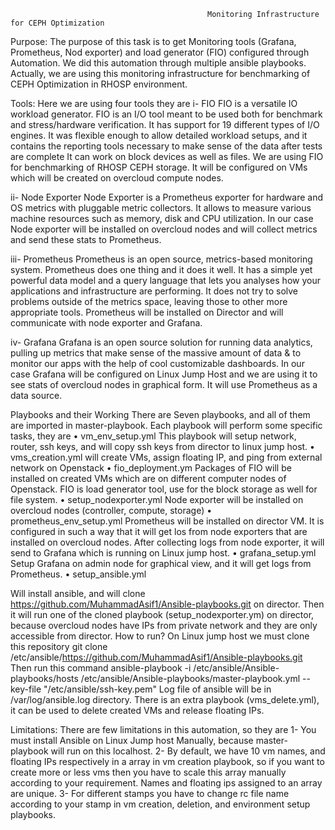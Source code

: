                                                 Monitoring Infrastructure for CEPH Optimization
Purpose:
The purpose of this task is to get Monitoring tools (Grafana, Prometheus, Nod exporter) and load generator (FIO) configured through Automation. We did this automation through multiple ansible playbooks. Actually, we are using this monitoring infrastructure for benchmarking of CEPH Optimization in RHOSP environment.

Tools:
Here we are using four tools they are
i-	FIO 
FIO is a versatile IO workload generator. FIO is an I/O tool meant to be used both for benchmark and stress/hardware verification. It has support for 19 different types of I/O engines. It was flexible enough to allow detailed workload setups, and it contains the reporting tools necessary to make sense of the data after tests are complete It can work on block devices as well as files. We are using FIO for benchmarking of RHOSP CEPH storage. It will be configured on VMs which will be created on overcloud compute nodes. 

ii-	Node Exporter
Node Exporter is a Prometheus exporter for hardware and OS metrics with pluggable metric collectors. It allows to measure various machine resources such as memory, disk and CPU utilization. In our case Node exporter will be installed on overcloud nodes and will collect metrics and send these stats to Prometheus.

iii-	Prometheus
Prometheus is an open source, metrics-based monitoring system. Prometheus does one thing and it does it well. It has a simple yet powerful data model and a query language that lets you analyses how your applications and infrastructure are performing. It does not try to solve problems outside of the metrics space, leaving those to other more appropriate tools. Prometheus will be installed on Director and will communicate with node exporter and Grafana.

iv-	Grafana
Grafana is an open source solution for running data analytics, pulling up metrics that make sense of the massive amount of data & to monitor our apps with the help of cool customizable dashboards. In our case Grafana will be configured on Linux Jump Host and we are using it to see stats of overcloud nodes in graphical form. It will use Prometheus as a data source. 







Playbooks and their Working
There are Seven playbooks, and all of them are imported in master-playbook. Each playbook will perform some specific tasks, they are
•	vm_env_setup.yml
This playbook will setup network, router, ssh keys, and will copy ssh keys from director to linux jump host.
•	vms_creation.yml
will create VMs, assign floating IP, and ping from external network on Openstack 
•	fio_deployment.ym
Packages of FIO will be installed on created VMs which are on different computer nodes of Openstack. FIO is load generator tool, use for the block storage as well for file system.
•	setup_nodexporter.yml
Node exporter will be installed on overcloud nodes (controller, compute, storage)
•	prometheus_env_setup.yml
Prometheus will be installed on director VM. It is configured in such a way that it will get los from node exporters that are installed on overcloud nodes. After collecting logs from node exporter, it will send to Grafana which is running on Linux jump host.
•	grafana_setup.yml
Setup Grafana on admin node for graphical view, and it will get logs from Prometheus.
•	setup_ansible.yml

Will install ansible, and will clone https://github.com/MuhammadAsif1/Ansible-playbooks.git on director. Then it will run one of the cloned playbook (setup_nodexporter.ym) on director, because overcloud nodes have IPs from private network and they are only accessible from director.
How to run?
On Linux jump host we must clone this repository 
git clone /etc/ansible/https://github.com/MuhammadAsif1/Ansible-playbooks.git
Then run this command
ansible-playbook -i /etc/ansible/Ansible-playbooks/hosts /etc/ansible/Ansible-playbooks/master-playbook.yml --key-file "/etc/ansible/ssh-key.pem"
Log file of ansible will be in /var/log/ansible.log directory.
There is an extra playbook (vms_delete.yml), it can be used to delete created VMs and release floating IPs. 

Limitations:
There are few limitations in this automation, so they are
1-	You must install Ansible on Linux Jump host Manually, because master-playbook will run on this localhost.
2-	By default, we have 10 vm names, and floating IPs respectively in a array in vm creation playbook, so if you want to create more or less vms then you have to scale this array manually according to your requirement. Names and floating ips assigned to an array are unique.
3-	For different stamps you have to change rc file name according to your stamp in vm creation, deletion, and environment setup playbooks.  

